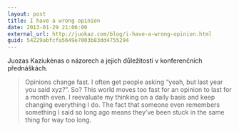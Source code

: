 ```yaml
---
layout: post
title: I have a wrong opinion
date: 2013-01-29 21:06:00
external_url: http://juokaz.com/blog/i-have-a-wrong-opinion.html
guid: 54229abfcfa5649e7003b83dd4755294
---
```


Juozas Kaziukėnas o názorech a jejich důležitosti v konferenčních přednáškách.

> Opinions change fast. I often get people asking “yeah, but last year you said xyz?”. So? This world moves too fast for an opinion to last for a month even. I reevaluate my thinking on a daily basis and keep changing everything I do. The fact that someone even remembers something I said so long ago means they’ve been stuck in the same thing for way too long.
